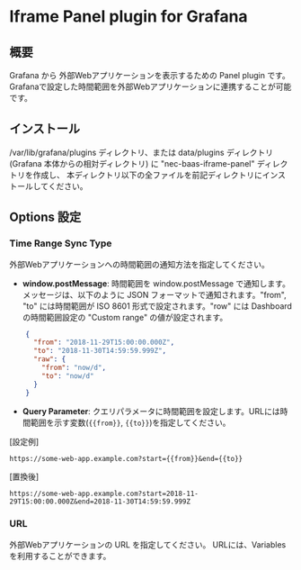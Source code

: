Iframe Panel plugin for Grafana
======================================

概要
----

Grafana から 外部Webアプリケーションを表示するための  Panel plugin です。
Grafanaで設定した時間範囲を外部Webアプリケーションに連携することが可能です。

インストール
------------

/var/lib/grafana/plugins ディレクトリ、または data/plugins ディレクトリ (Grafana 本体からの相対ディレクトリ)
に "nec-baas-iframe-panel" ディレクトリを作成し、
本ディレクトリ以下の全ファイルを前記ディレクトリにインストールしてください。

Options 設定
------------

### Time Range Sync Type

外部Webアプリケーションへの時間範囲の通知方法を指定してください。

* **window.postMessage**: 時間範囲を window.postMessage で通知します。メッセージは、以下のように JSON フォーマットで通知されます。"from", "to" には時間範囲が ISO 8601 形式で設定されます。"row" には Dashboard の時間範囲設定の "Custom range" の値が設定されます。

```JSON
    {
      "from": "2018-11-29T15:00:00.000Z",
      "to": "2018-11-30T14:59:59.999Z",
      "raw": {
        "from": "now/d",
        "to": "now/d"
      }
    }
```

* **Query Parameter**: クエリパラメータに時間範囲を設定します。URLには時間範囲を示す変数(`{{from}}`, `{{to}}`)を指定してください。


[設定例]

    https://some-web-app.example.com?start={{from}}&end={{to}}

[置換後]

    https://some-web-app.example.com?start=2018-11-29T15:00:00.000Z&end=2018-11-30T14:59:59.999Z


### URL

外部Webアプリケーションの URL を指定してください。
URLには、Variables を利用することができます。
